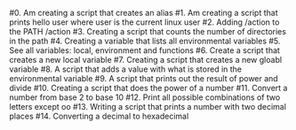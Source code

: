 #0. Am creating a script that creates an alias
#1. Am creating a script that prints hello user where user is the current linux user
#2. Adding /action to the PATH /action
#3. Creating a script that counts the number of directories in the path
#4. Creating a variable that lists all environmental variables
#5. See all variables: local, environment and functions
#6. Create a script that creates a new local variable
#7. Creating a script that creates a new gloabl variable
#8. A script that adds a value with what is stored in the environmental variable
#9. A script that prints out the result of power and divide
#10. Creating a script that does the power of a number
#11. Convert a number from base 2 to base 10
#12. Print all possible combinations of two letters except oo
#13. Writing a script that prints a number with two decimal places
#14. Converting a decimal to hexadecimal